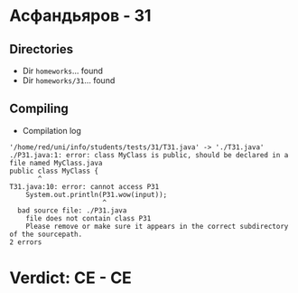 # Асфандьяров - 31
## Directories
- Dir `homeworks`... found
- Dir `homeworks/31`... found
## Compiling
- Compilation log
```
'/home/red/uni/info/students/tests/31/T31.java' -> './T31.java'
./P31.java:1: error: class MyClass is public, should be declared in a file named MyClass.java
public class MyClass {
       ^
T31.java:10: error: cannot access P31
    System.out.println(P31.wow(input));
                       ^
  bad source file: ./P31.java
    file does not contain class P31
    Please remove or make sure it appears in the correct subdirectory of the sourcepath.
2 errors

```
# Verdict: **CE** - CE
